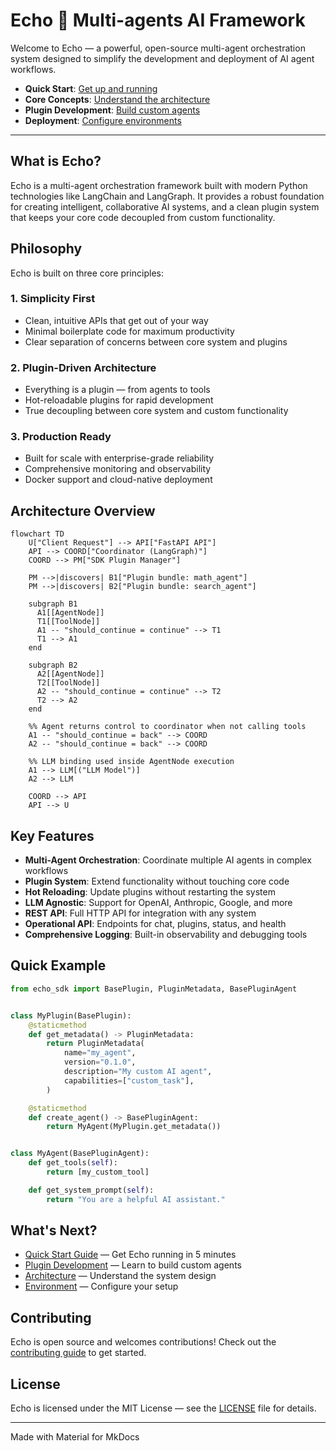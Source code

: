 # Echo 🤖 Multi-agents AI Framework

Welcome to Echo — a powerful, open-source multi-agent orchestration system designed to simplify the development and deployment of AI agent workflows.

- **Quick Start**: [Get up and running](getting-started/quick-start.md)
- **Core Concepts**: [Understand the architecture](concepts/architecture.md)
- **Plugin Development**: [Build custom agents](plugins/overview.md)
- **Deployment**: [Configure environments](deployment/environment.md)

---

## What is Echo?

Echo is a multi-agent orchestration framework built with modern Python technologies like LangChain and LangGraph. It provides a robust foundation for creating intelligent, collaborative AI systems, and a clean plugin system that keeps your core code decoupled from custom functionality.

## Philosophy

Echo is built on three core principles:

### 1. Simplicity First

- Clean, intuitive APIs that get out of your way
- Minimal boilerplate code for maximum productivity
- Clear separation of concerns between core system and plugins

### 2. Plugin-Driven Architecture

- Everything is a plugin — from agents to tools
- Hot-reloadable plugins for rapid development
- True decoupling between core system and custom functionality

### 3. Production Ready

- Built for scale with enterprise-grade reliability
- Comprehensive monitoring and observability
- Docker support and cloud-native deployment

## Architecture Overview

```mermaid
flowchart TD
    U["Client Request"] --> API["FastAPI API"]
    API --> COORD["Coordinator (LangGraph)"]
    COORD --> PM["SDK Plugin Manager"]

    PM -->|discovers| B1["Plugin bundle: math_agent"]
    PM -->|discovers| B2["Plugin bundle: search_agent"]

    subgraph B1
      A1[[AgentNode]]
      T1[[ToolNode]]
      A1 -- "should_continue = continue" --> T1
      T1 --> A1
    end

    subgraph B2
      A2[[AgentNode]]
      T2[[ToolNode]]
      A2 -- "should_continue = continue" --> T2
      T2 --> A2
    end

    %% Agent returns control to coordinator when not calling tools
    A1 -- "should_continue = back" --> COORD
    A2 -- "should_continue = back" --> COORD

    %% LLM binding used inside AgentNode execution
    A1 --> LLM[("LLM Model")]
    A2 --> LLM

    COORD --> API
    API --> U
```

## Key Features

- **Multi-Agent Orchestration**: Coordinate multiple AI agents in complex workflows
- **Plugin System**: Extend functionality without touching core code
- **Hot Reloading**: Update plugins without restarting the system
- **LLM Agnostic**: Support for OpenAI, Anthropic, Google, and more
- **REST API**: Full HTTP API for integration with any system
- **Operational API**: Endpoints for chat, plugins, status, and health
- **Comprehensive Logging**: Built-in observability and debugging tools

## Quick Example

```python
from echo_sdk import BasePlugin, PluginMetadata, BasePluginAgent


class MyPlugin(BasePlugin):
    @staticmethod
    def get_metadata() -> PluginMetadata:
        return PluginMetadata(
            name="my_agent",
            version="0.1.0",
            description="My custom AI agent",
            capabilities=["custom_task"],
        )

    @staticmethod
    def create_agent() -> BasePluginAgent:
        return MyAgent(MyPlugin.get_metadata())


class MyAgent(BasePluginAgent):
    def get_tools(self):
        return [my_custom_tool]

    def get_system_prompt(self):
        return "You are a helpful AI assistant."
```

## What's Next?

- [Quick Start Guide](getting-started/quick-start.md) — Get Echo running in 5 minutes
- [Plugin Development](plugins/overview.md) — Learn to build custom agents
- [Architecture](concepts/architecture.md) — Understand the system design
- [Environment](deployment/environment.md) — Configure your setup

## Contributing

Echo is open source and welcomes contributions! Check out the [contributing guide](contributing/development.md) to get started.

## License

Echo is licensed under the MIT License — see the [LICENSE](../LICENSE) file for details.

---

Made with Material for MkDocs

